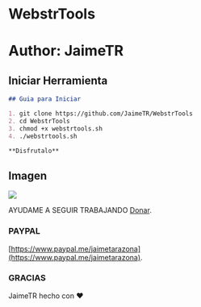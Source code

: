 # WebstrTools
# Author: JaimeTR
##  Iniciar Herramienta


```markdown
## Guia para Iniciar 

1. git clone https://github.com/JaimeTR/WebstrTools
2. cd WebstrTools
3. chmod +x webstrtools.sh
4. ./webstrtools.sh 

**Disfrutalo** 

```

## Imagen
<img src="https://i.ibb.co/6XHHvTf/WEBSTRTOOLS.png"/>

AYUDAME A SEGUIR TRABAJANDO [Donar](https://www.paypal.me/jaimetarazona).

### PAYPAL

[https://www.paypal.me/jaimetarazona](https://www.paypal.me/jaimetarazona). 


### GRACIAS

JaimeTR hecho con ❤️
